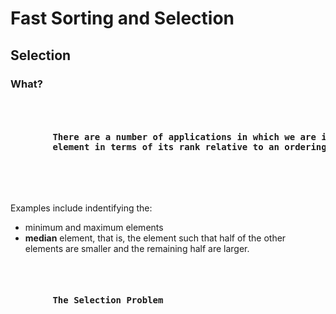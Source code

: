 <div class="show-content user_content clearfix enhanced">
    <h1 class="page-title">Fast Sorting and Selection</h1>
    <h2>Selection</h2>
    <h3>What?</h3>
    <pre>
        <h4>
        There are a number of applications in which we are interested in identifying a single
        element in terms of its rank relative to an ordering of the entire set.
        </h4>
    </pre>
        Examples include indentifying the:
        <ul>
            <li>minimum and maximum elements</li>
            <li><strong>median</strong> element, that is, the element such that half
            of the other elements are smaller and the remaining half are larger.
            </li>
        </ul>
    <pre>
        <h4>
        The Selection Problem
        </h4>
    </pre>
        
</div>

